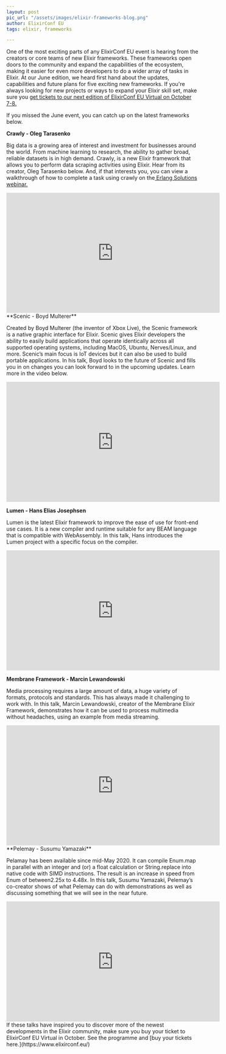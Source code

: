 ```yaml
---
layout: post
pic_url: "/assets/images/elixir-frameworks-blog.png"
author: ElixirConf EU
tags: elixir, frameworks

---
```

One of the most exciting parts of any ElixirConf EU event is hearing from the creators or core teams of new Elixir frameworks. These frameworks open doors to the community and expand the capabilities of the ecosystem, making it easier for even more developers to do a wider array of tasks in Elixir. At our June edition, we heard first hand about the updates, capabilities and future plans for five exciting new frameworks. If you're always looking for new projects or ways to expand your Elixir skill set, make sure you [get tickets to our next edition of ElixirConf EU Virtual on October 7-8.](https://www.elixirconf.eu/#register "tickets")

If you missed the June event, you can catch up on the latest frameworks below.

**Crawly - Oleg Tarasenko**

Big data is a growing area of interest and investment for businesses around the world. From machine learning to research, the ability to gather broad, reliable datasets is in high demand. Crawly, is a new Elixir framework that allows you to perform data scraping activities using Elixir. Hear from its creator, Oleg Tarasenko below. And, if that interests you, you can view a walkthrough of how to complete a task using crawly on the[ Erlang Solutions webinar.](https://www.erlang-solutions.com/resources/webinars.html#how-to-use-web-scraping-in-elixir-to-gather-useful-data-erlang-solutions-webinar-58)

<iframe width="560" height="315" src="https://www.youtube.com/embed/vOC85IEKMsM" frameborder="0" allow="accelerometer; autoplay; encrypted-media; gyroscope; picture-in-picture" allowfullscreen></iframe>
<br>
**Scenic - Boyd Multerer**

Created by Boyd Multerer (the inventor of Xbox Live), the Scenic framework is a native graphic interface for Elixir. Scenic gives Elixir developers the ability to easily build applications that operate identically across all supported operating systems, including MacOS, Ubuntu, Nerves/Linux, and more. Scenic’s main focus is IoT devices but it can also be used to build portable applications. In his talk, Boyd looks to the future of Scenic and fills you in on changes you can look forward to in the upcoming updates. Learn more in the video below.

<iframe width="560" height="315" src="https://www.youtube.com/embed/GwMwMft2FP8" frameborder="0" allow="accelerometer; autoplay; encrypted-media; gyroscope; picture-in-picture" allowfullscreen></iframe>

**Lumen - Hans Elias Josephsen**

Lumen is the latest Elixir framework to improve the ease of use for front-end use cases. It is a new compiler and runtime suitable for any BEAM language that is compatible with WebAssembly. In this talk, Hans introduces the Lumen project with a specific focus on the compiler.

<iframe width="560" height="315" src="https://www.youtube.com/embed/kkA9rtMPyBs" frameborder="0" allow="accelerometer; autoplay; encrypted-media; gyroscope; picture-in-picture" allowfullscreen></iframe>

**Membrane Framework - Marcin Lewandowski**

Media processing requires a large amount of data, a huge variety of formats, protocols and standards. This has always made it challenging to work with. In this talk, Marcin Lewandowski, creator of the Membrane Elixir Framework, demonstrates how it can be used to process multimedia without headaches, using an example from media streaming.

<iframe width="560" height="315" src="https://www.youtube.com/embed/zJjrEaZZ72Y" frameborder="0" allow="accelerometer; autoplay; encrypted-media; gyroscope; picture-in-picture" allowfullscreen></iframe>
<br>
**Pelemay - Susumu Yamazaki**

Pelamay has been available since mid-May 2020. It can compile Enum.map in parallel with an integer and (or) a float calculation or String.replace into native code with SIMD instructions. The result is an increase in speed from Enum of between2.25x to 4.48x. In this talk, Susumu Yamazaki, Pelemay’s co-creator shows of what Pelemay can do with demonstrations as well as discussing something that we will see in the near future.

<iframe width="560" height="315" src="https://www.youtube.com/embed/00AECbsSK28" frameborder="0" allow="accelerometer; autoplay; encrypted-media; gyroscope; picture-in-picture" allowfullscreen></iframe>
<br>
If these talks have inspired you to discover more of the newest developments in the Elixir community, make sure you buy your ticket to ElixirConf EU Virtual in October. See the programme and [buy your tickets here.](https://www.elixirconf.eu/)